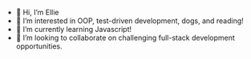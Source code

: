 - 👋 Hi, I’m Ellie
- 👀 I’m interested in OOP, test-driven development, dogs, and reading!
- 🌱 I’m currently learning Javascript!
- 💞️ I’m looking to collaborate on challenging full-stack development opportunities.

<!---
ekl3322/ekl3322 is a ✨ special ✨ repository because its `README.md` (this file) appears on your GitHub profile.
You can click the Preview link to take a look at your changes.
--->
